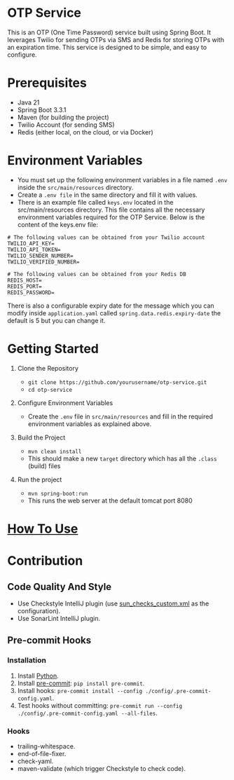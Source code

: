 # OTP Service
This is an OTP (One Time Password) service built using Spring Boot. It leverages Twilio for sending OTPs via SMS and Redis for storing OTPs with an expiration time. This service is designed to be simple, and easy to configure.


# Prerequisites
- Java 21
- Spring Boot 3.3.1
- Maven (for building the project)
- Twilio Account (for sending SMS)
- Redis (either local, on the cloud, or via Docker)


# Environment Variables
- You must set up the following environment variables in a file named `.env` inside the `src/main/resources` directory.
- Create a `.env file` in the same directory and fill it with values.
- There is an example file called `keys.env` located in the src/main/resources directory. This file contains all the necessary environment variables required for the OTP Service. Below is the content of the keys.env file:
```
# The following values can be obtained from your Twilio account
TWILIO_API_KEY=
TWILIO_API_TOKEN=
TWILIO_SENDER_NUMBER=
TWILIO_VERIFIED_NUMBER=

# The following values can be obtained from your Redis DB
REDIS_HOST=
REDIS_PORT=
REDIS_PASSWORD=
```
There is also a configurable expiry date for the message which you can modify inside `application.yaml` called `spring.data.redis.expiry-date` the default is 5 but you can change it.


# Getting Started
1. Clone the Repository
   - ```git clone https://github.com/yourusername/otp-service.git```
   - ```cd otp-service```
2. Configure Environment Variables
   - Create the ```.env``` file in ```src/main/resources``` and fill in the required environment variables as explained above.
3. Build the Project
   - ```mvn clean install```
   - This should make a new ```target``` directory which has all the ```.class``` (build) files

4. Run the project
   - ```mvn spring-boot:run```
   - This runs the web server at the default tomcat port 8080
# [How To Use](docs/usage.md)
# Contribution
## Code Quality And Style
- Use Checkstyle IntelliJ plugin (use [sun_checks_custom.xml](https://github.com/MohanadKh03/otp-service/blob/checkstyle/sun-config/config/checkstyle/sun_checks_custom.xml) as the configuration).
- Use SonarLint IntelliJ plugin.
## Pre-commit Hooks
### Installation
1. Install [Python](https://www.python.org/downloads/).
2. Install [pre-commit](https://pre-commit.com/): `pip install pre-commit`.
3. Install hooks: `pre-commit install --config ./config/.pre-commit-config.yaml`.
4. Test hooks without committing: `pre-commit run --config ./config/.pre-commit-config.yaml --all-files`.
### Hooks
- trailing-whitespace.
- end-of-file-fixer.
- check-yaml.
- maven-validate (which trigger Checkstyle to check code).
